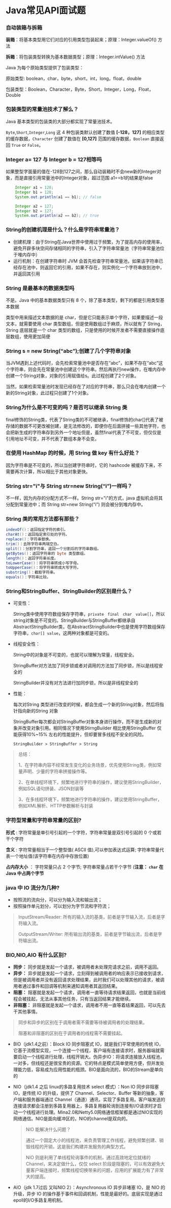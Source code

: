 # Java常见API面试题

### 自动装箱与拆箱

**装箱**：将基本类型用它们对应的引用类型包装起来；原理：Integer.valueOf() 方法

**拆箱**：将包装类型转换为基本数据类型；原理：Integer.intValue() 方法

Java 为每个原始类型提供了包装类型：

原始类型: boolean，char，byte，short，int，long，float，double

包装类型：Boolean，Character，Byte，Short，Integer，Long，Float，Double

### 包装类型的常量池技术了解么？

Java 基本类型的包装类的大部分都实现了常量池技术。

`Byte`,`Short`,`Integer`,`Long` 这 4 种包装类默认创建了数值 **[-128，127]** 的相应类型的缓存数据，`Character` 创建了数值在 **[0,127]** 范围的缓存数据，`Boolean` 直接返回 `True` or `False`。

### Integer a= 127 与 Integer b = 127相等吗

如果整型字面量的值在-128到127之间，那么自动装箱时不会new新的Integer对象，而是直接引用常量池中的Integer对象，超过范围 a1==b1的结果是false

```java
    Integer a1 = 128;
    Integer b1 = 128;
    System.out.println(a1 == b1); // false

    Integer a2 = 127;
    Integer b2 = 127;
    System.out.println(a2 == b2); // true
```

### String的创建机理是什么？什么是字符串常量池？

- 创建机理：由于String在Java世界中使用过于频繁，为了提高内存的使用率，避免开辟多块空间存储相同的字符串，引入了字符串常量池（字符串常量池位于堆内存中）
- 运行机制：在创建字符串时 JVM 会首先检查字符串常量池，如果该字符串已经存在池中，则返回它的引用，如果不存在，则实例化一个字符串放到池中，并返回其引用

### String 是最基本的数据类型吗

不是。Java 中的基本数据类型只有 8 个，除了基本类型，剩下的都是引用类型基本数据

类型中用来描述文本数据的是 char，但是它只能表示单个字符，如果要描述一段文本，就需要使用 char 类型数组，但是使用数组过于麻烦，所以就有了 String，String 底层就是一个 char 类型的数组，只是使用的时候开发者不需要直接操作底层数组，使用更加简便

### String s = new String(“abc”);创建了几个字符串对象

当JVM遇到上述代码时，会先检索常量池中是否存在“abc”，如果不存在“abc”这个字符串，则会先在常量池中创建这个字符串。然后再执行new操作，在堆内存中创建一个String对象，对象的引用赋值给s。此过程创建了2个对象。

当然，如果检索常量池时发现已经存在了对应的字符串，那么只会在堆内创建一个新的String对象，此过程只创建了1个对象。

### String为什么是不可变的吗？是否可以继承 String 类

final修饰的String类，代表了String类的不可被继承，final修饰的char[]代表了被存储的数据不可更改被创建，是无法修改的，即便你在后面拼接一些其他字符，也会把新生成的字符串存到另外一个地址但是，虽然final代表了不可变，但仅仅是引用地址不可变，并不代表了数组本身不会变。

### 在使用 HashMap 的时候，用 String 做 key 有什么好处？

因为字符串是不可变的，所以当创建字符串时，它的 hashcode 被缓存下来，不需要再次计算，所以相比于其他对象更快。

### String str="i"与 String str=new String(“i”)一样吗？

不一样，因为内存的分配方式不一样。String str="i"的方式，java 虚拟机会将其分配到常量池中；而 String str=new String(“i”) 则会被分到堆内存中。

### String 类的常用方法都有那些？

```java
indexOf()：返回指定字符的索引。
charAt()：返回指定索引处的字符。
replace()：字符串替换。
trim()：去除字符串两端空白。
split()：分割字符串，返回一个分割后的字符串数组。
getBytes()：返回字符串的 byte 类型数组。
length()：返回字符串长度。
toLowerCase()：将字符串转成小写字母。
toUpperCase()：将字符串转成大写字符。
substring()：截取字符串。
equals()：字符串比较。
```

### String和StringBuffer、StringBuilder的区别是什么？

- 可变性：

  String类中使用字符数组保存字符串，`private　final　char　value[]`，所以string对象是不可变的。StringBuilder与StringBuffer都继承自AbstractStringBuilder类，在AbstractStringBuilder中也是使用字符数组保存字符串，`char[] value`，这两种对象都是可变的。

- 线程安全性：

  String中的对象是不可变的，也就可以理解为常量，线程安全。

  StringBuffer对方法加了同步锁或者对调用的方法加了同步锁，所以是线程安全的

  StringBuilder并没有对方法进行加同步锁，所以是非线程安全的

- 性能：

  每次对String 类型进行改变的时候，都会生成一个新的String对象，然后将指针指向新的String 对象

  StringBuffer每次都会对StringBuffer对象本身进行操作，而不是生成新的对象并改变对象引用。相同情况下使用StirngBuilder 相比使用StringBuffer 仅能获得10%~15% 左右的性能提升，但却要冒多线程不安全的风险。

  `StringBuilder > StringBuffer > String`

> 总结：
>
> 1、在字符串内容不经常发生变化的业务场景，优先使用String类，例如常量声明、少量的字符串拼接操作等。
>
> 2、在单线程环境下，频繁地进行字符串的操作，建议使用StringBuilder，例如SQL语句拼装、JSON封装等
>
> 3、在多线程环境下，频繁地进行字符串的操作，建议使用StringBuffer，例如XML解析、HTTP参数解析与封装

### 字符型常量和字符串常量的区别?

**形式** : 字符常量是单引号引起的一个字符，字符串常量是双引号引起的 0 个或若干个字符

**含义** : 字符常量相当于一个整型值( ASCII 值),可以参加表达式运算; 字符串常量代表一个地址值(该字符串在内存中存放位置)

**占内存大小** ： 字符常量只占 2 个字节; 字符串常量占若干个字节 (**注意： `char` 在 Java 中占两个字节**

### java 中 IO 流分为几种?

- 按照流的流向分，可以分为输入流和输出流；
- 按照操作单元划分，可以划分为字节流和字符流；

> InputStream/Reader: 所有的输入流的基类，前者是字节输入流，后者是字符输入流。
>
> OutputStream/Writer: 所有输出流的基类，前者是字节输出流，后者是字符输出流。

### BIO,NIO,AIO 有什么区别?

- **同步：** 同步就是发起一个请求，被调用者未处理完请求之前，调用不返回。
- **异步：** 异步就是发起一个请求，立刻得到被调用者的响应表示已接收到请求，但是被调用者并没有返回请求处理结果，此时我们可以处理其他的请求，被调用者通过事件和回调等机制来通知调用者其返回结果。
- **阻塞：** 阻塞就是发起一个请求，调用者一直等待请求结果返回，也就是当前线程会被挂起，无法从事其他任务，只有当返回结果才能继续。
- **非阻塞：** 非阻塞就是发起一个请求，调用者不用一直等着结果返回，可以先去干其他事情。

> 同步和异步的区别在于调用者需不需要等待被调用者的处理结果。
>
> 阻塞和非阻塞的区别在于调用者的线程需不需要挂起。

- BIO（jdk1.4之前）：Block IO 同步阻塞式 IO，就是我们平常使用的传统 IO，它基于流模型实现，一个连接一个线程，客户端有连接请求时，服务器端就需要启动一个线程进行处理，线程开销大。伪异步IO：将请求连接放入线程池，一对多，但线程还是很宝贵的资源。它的特点是模式简单使用方便，但并发处理能力低，容易成为应用性能的瓶颈。BIO是面向流的，BIO的Stream是单向的

- NIO（jdk1.4 之后  linux的多路复用技术 select 模式）：Non IO 同步非阻塞 IO，是传统 IO 的升级，提供了 Channel、Selector、Buffer 等新的抽象，客户端和服务器端通过 Channel（通道）通讯，实现了多路复用。客户端发送的连接请求都会注册到多路复用器上，多路复用器轮询到连接有I/O请求时才启动一个线程进行处理。Mina2.0和Netty5.0网络通信框架都是通过NIO实现的网络通信。NIO是面向缓冲区的，NIO的channel是双向的。

  > NIO 能解决什么问题？
  >
  > 通过一个固定大小的线程池，来负责管理工作线程，避免频繁创建、销毁线程的开销，这是我们构建并发服务的典型方式。
  >
  > NIO 则是利用了单线程轮询事件的机制，通过高效地定位就绪的 Channel，来决定做什么，仅仅 select 阶段是阻塞的，可以有效避免大量客户端连接时，频繁线程切换带来的问题，应用的扩展能力有了非常大的提高。

- AIO（jdk  1.7过后 又叫NIO 2）：Asynchronous IO 异步非堵塞 IO，是 NIO 的升级，异步 IO 的操作基于事件和回调机制，性能是最好的。底层实现是通过epoll的I/O多路复用机制。